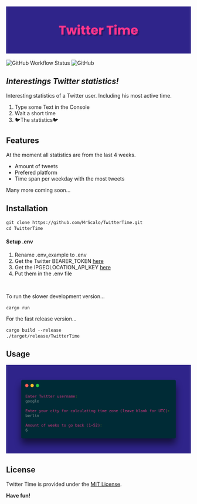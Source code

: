 ![banner](https://raw.githubusercontent.com/MrScalo/TwitterTime/main/.github/twittertime-banner2.png)

![GitHub Workflow Status](https://img.shields.io/github/workflow/status/mrscalo/TwitterTime/Rust?label=BUILD&logo=rust&style=flat-square) ![GitHub](https://img.shields.io/github/license/mrscalo/TwitterTime?label=LICENSE&logo=github&style=flat-square)

## _Interestings Twitter statistics!_

Interesting statistics of a Twitter user. Including his most active time.

1. Type some Text in the Console
2. Wait a short time
3. 🐦The statistics🐦

## Features

At the moment all statistics are from the last 4 weeks.
- Amount of tweets
- Prefered platform
- Time span per weekday with the most tweets

Many more coming soon...

## Installation

```
git clone https://github.com/MrScalo/TwitterTime.git
cd TwitterTime
```

#### Setup .env

1. Rename .env_example to .env
2. Get the Twitter BEARER_TOKEN <a href="https://developer.twitter.com/en/portal/petition/essential/basic-info">here</a>
3. Get the IPGEOLOCATION_API_KEY <a href="https://app.ipgeolocation.io">here</a>
4. Put them in the .env file

</br>

To run the slower development version...

```
cargo run
```

For the fast release version...

```
cargo build --release
./target/release/TwitterTime
```

## Usage

<img src="https://raw.githubusercontent.com/MrScalo/TwitterTime/main/.github/twittertime-input-example.png" width="600">

## License

Twitter Time is provided under the <a href="https://github.com/MrScalo/TwitterTime/blob/main/LICENSE">MIT License</a>.

**Have fun!**
